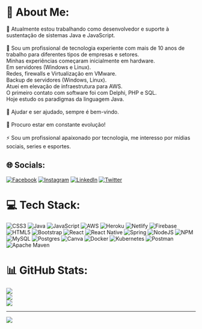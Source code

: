 # 💫 About Me:
🔭 Atualmente estou trabalhando como desenvolvedor e suporte à sustentação de sistemas Java e JavaScript.<br><br>👯 Sou um profissional de tecnologia experiente com mais de 10 anos de trabalho para diferentes tipos de empresas e setores. <br>Minhas experiências começaram inicialmente em hardware. <br>Em servidores (Windows e Linux). <br>Redes, firewalls e Virtualização em VMware. <br>Backup de servidores (Windows, Linux). <br>Atuei em elevação de infraestrutura para AWS. <br>O primeiro contato com software foi com Delphi, PHP e SQL. <br>Hoje estudo os paradigmas da linguagem Java.<br><br>🤝 Ajudar e ser ajudado, sempre é bem-vindo.<br><br>🌱 Procuro estar em constante evolução!<br><br>⚡ Sou um profissional apaixonado por tecnologia, me interesso por mídias sociais, series e esportes.


## 🌐 Socials:
[![Facebook](https://img.shields.io/badge/Facebook-%231877F2.svg?logo=Facebook&logoColor=white)](https://facebook.com/fabianocar.oficial) [![Instagram](https://img.shields.io/badge/Instagram-%23E4405F.svg?logo=Instagram&logoColor=white)](https://instagram.com/_cardoso.fabiano) [![LinkedIn](https://img.shields.io/badge/LinkedIn-%230077B5.svg?logo=linkedin&logoColor=white)](https://linkedin.com/in/fabiano-card) [![Twitter](https://img.shields.io/badge/Twitter-%231DA1F2.svg?logo=Twitter&logoColor=white)](https://twitter.com/@slbiano) 

# 💻 Tech Stack:
![CSS3](https://img.shields.io/badge/css3-%231572B6.svg?style=for-the-badge&logo=css3&logoColor=white) ![Java](https://img.shields.io/badge/java-%23ED8B00.svg?style=for-the-badge&logo=java&logoColor=white) ![JavaScript](https://img.shields.io/badge/javascript-%23323330.svg?style=for-the-badge&logo=javascript&logoColor=%23F7DF1E) ![AWS](https://img.shields.io/badge/AWS-%23FF9900.svg?style=for-the-badge&logo=amazon-aws&logoColor=white) ![Heroku](https://img.shields.io/badge/heroku-%23430098.svg?style=for-the-badge&logo=heroku&logoColor=white) ![Netlify](https://img.shields.io/badge/netlify-%23000000.svg?style=for-the-badge&logo=netlify&logoColor=#00C7B7) ![Firebase](https://img.shields.io/badge/firebase-%23039BE5.svg?style=for-the-badge&logo=firebase) ![HTML5](https://img.shields.io/badge/html5-%23E34F26.svg?style=for-the-badge&logo=html5&logoColor=white) ![Bootstrap](https://img.shields.io/badge/bootstrap-%23563D7C.svg?style=for-the-badge&logo=bootstrap&logoColor=white) ![React](https://img.shields.io/badge/react-%2320232a.svg?style=for-the-badge&logo=react&logoColor=%2361DAFB) ![React Native](https://img.shields.io/badge/react_native-%2320232a.svg?style=for-the-badge&logo=react&logoColor=%2361DAFB) ![Spring](https://img.shields.io/badge/spring-%236DB33F.svg?style=for-the-badge&logo=spring&logoColor=white) ![NodeJS](https://img.shields.io/badge/node.js-6DA55F?style=for-the-badge&logo=node.js&logoColor=white) ![NPM](https://img.shields.io/badge/NPM-%23000000.svg?style=for-the-badge&logo=npm&logoColor=white) ![MySQL](https://img.shields.io/badge/mysql-%2300f.svg?style=for-the-badge&logo=mysql&logoColor=white) ![Postgres](https://img.shields.io/badge/postgres-%23316192.svg?style=for-the-badge&logo=postgresql&logoColor=white) ![Canva](https://img.shields.io/badge/Canva-%2300C4CC.svg?style=for-the-badge&logo=Canva&logoColor=white) ![Docker](https://img.shields.io/badge/docker-%230db7ed.svg?style=for-the-badge&logo=docker&logoColor=white) ![Kubernetes](https://img.shields.io/badge/kubernetes-%23326ce5.svg?style=for-the-badge&logo=kubernetes&logoColor=white) ![Postman](https://img.shields.io/badge/Postman-FF6C37?style=for-the-badge&logo=postman&logoColor=white) ![Apache Maven](https://img.shields.io/badge/Apache%20Maven-C71A36?style=for-the-badge&logo=Apache%20Maven&logoColor=white)
# 📊 GitHub Stats:
![](https://github-readme-stats.vercel.app/api?username=fabianocar&theme=dark&hide_border=false&include_all_commits=false&count_private=false)<br/>
![](https://github-readme-streak-stats.herokuapp.com/?user=fabianocar&theme=dark&hide_border=false)<br/>
![](https://github-readme-stats.vercel.app/api/top-langs/?username=fabianocar&theme=dark&hide_border=false&include_all_commits=false&count_private=false&layout=compact)

---
[![](https://visitcount.itsvg.in/api?id=fabianocar&icon=0&color=0)](https://visitcount.itsvg.in)

<!-- Proudly created with GPRM ( https://gprm.itsvg.in ) -->
